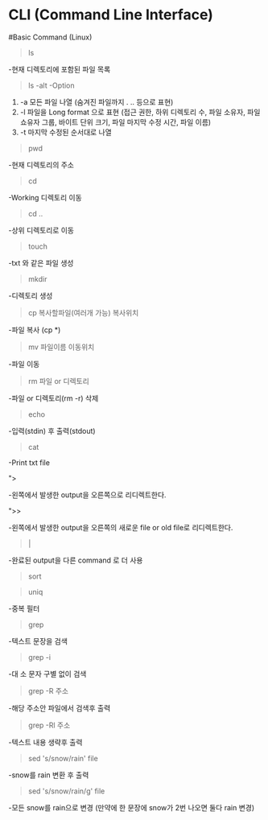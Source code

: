 # CLI (Command Line Interface)

#Basic Command (Linux)


>ls

-현재 디렉토리에 포함된 파일 목록

>ls -alt
-Option


1. \-a
모든 파일 나열 (숨겨진 파일까지 . .. 등으로 표현)
2. \-l
파일을 Long format 으로 표현 (접근 권한, 하위 디렉토리 수, 파일 소유자, 파일 쇼유자 그룹, 바이트 단위 크기, 파일 마지막 수정 시간, 파일 이름)
3. \-t
마지막 수정된 순서대로 나열

>pwd

-현재 디렉토리의 주소

>cd

-Working 디렉토리 이동

>cd .. 

-상위 디렉토리로 이동

>touch

-txt 와 같은 파일 생성

>mkdir

-디렉토리 생성

>cp 복사할파일(여러개 가능) 복사위치

-파일 복사 (cp *)

>mv 파일이름 이동위치

-파일 이동

>rm 파일 or 디렉토리

-파일 or 디렉토리(rm -r) 삭제 

>echo

-입력(stdin) 후 출력(stdout)

>cat

-Print txt file 

">

-왼쪽에서 발생한 output을 오른쪽으로 리디렉트한다.

">>

-왼쪽에서 발생한 output을 오른쪽의 새로운 file or old file로 리디렉트한다.

>|

-완료된 output을 다른 command 로 더 사용

>sort

>uniq

-중복 필터

>grep 

-텍스트 문장을 검색

>grep -i 

-대 소 문자 구별 없이 검색

>grep -R 주소

-해당 주소안 파일에서 검색후 출력

>grep -Rl 주소

-텍스트 내용 생략후 출력

>sed 's/snow/rain' file

-snow를 rain 변환 후 출력

>sed 's/snow/rain/g' file

-모든 snow를 rain으로 변경 (만약에 한 문장에 snow가 2번 나오면 둘다 rain 변경)
